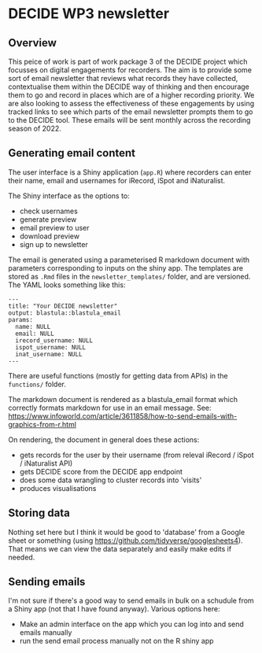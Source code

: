 # DECIDE WP3 newsletter

## Overview

This peice of work is part of work package 3 of the DECIDE project which focusses on digital engagements for recorders. The aim is to provide some sort of email newsletter that reviews what records they have collected, contextualise them within the DECIDE way of thinking and then encourage them to go and record in places which are of a higher recording priority. We are also looking to assess the effectiveness of these engagements by using tracked links to see which parts of the email newsletter prompts them to go to the DECIDE tool. These emails will be sent monthly across the recording season of 2022.

## Generating email content

The user interface is a Shiny application (`app.R`) where recorders can enter their name, email and usernames for iRecord, iSpot and iNaturalist.

The Shiny interface as the options to:
 * check usernames
 * generate preview
 * email preview to user
 * download preview
 * sign up to newsletter

The email is generated using a parameterised R markdown document with parameters corresponding to inputs on the shiny app. The templates are stored as `.Rmd` files in the `newsletter_templates/` folder, and are versioned. The YAML looks something like this:

```
---
title: "Your DECIDE newsletter"
output: blastula::blastula_email
params:
  name: NULL
  email: NULL
  irecord_username: NULL
  ispot_username: NULL
  inat_username: NULL
---
```

There are useful functions (mostly for getting data from APIs) in the `functions/` folder.

The markdown document is rendered as a blastula_email format which correctly formats markdown for use in an email message. See: https://www.infoworld.com/article/3611858/how-to-send-emails-with-graphics-from-r.html

On rendering, the document in general does these actions:

 * gets records for the user by their username (from releval iRecord / iSpot / iNaturalist API)
 * gets DECIDE score from the DECIDE app endpoint
 * does some data wrangling to cluster records into 'visits'
 * produces visualisations
 
## Storing data

Nothing set here but I think it would be good to 'database' from a Google sheet or something (using https://github.com/tidyverse/googlesheets4). That means we can view the data separately and easily make edits if needed.

## Sending emails

I'm not sure if there's a good way to send emails in bulk on a schudule from a Shiny app (not that I have found anyway). Various options here:

 * Make an admin interface on the app which you can log into and send emails manually
 * run the send email process manually not on the R shiny app



